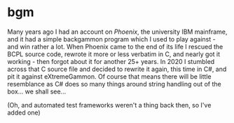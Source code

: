 # bgm

Many years ago I had an account on *Phoenix*, the university IBM mainframe, and it had a simple backgammon program which I used to play against - and win rather a lot. When Phoenix came to the end of its life I rescued the BCPL source code, rewrote it more or less verbatim in C, and nearly got it working - then forgot about it for another 25+ years. In 2020 I stumbled across that C source file and decided to rewrite it again, this time in C#, and pit it against eXtremeGammon. Of course that means there will be little resemblance as C# does so many things around string handling out of the box... we shall see...

(Oh, and automated test frameworks weren't a thing back then, so I've added one)
